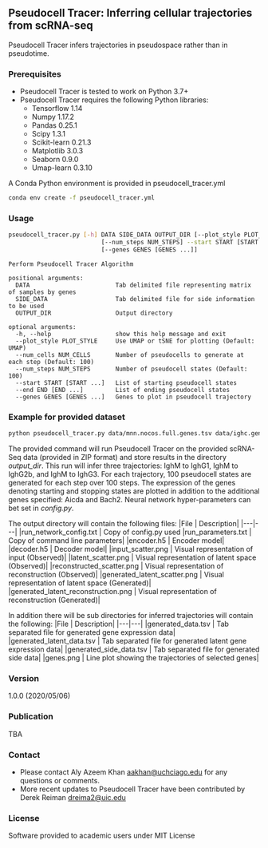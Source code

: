## Pseudocell Tracer: Inferring cellular trajectories from scRNA-seq
Pseudocell Tracer infers trajectories in pseudospace rather than in pseudotime.

### Prerequisites
* Pseudocell Tracer is tested to work on Python 3.7+
* Pseudocell Tracer requires the following Python libraries:
  - Tensorflow 1.14
  - Numpy 1.17.2
  - Pandas 0.25.1
  - Scipy 1.3.1
  - Scikit-learn 0.21.3
  - Matplotlib 3.0.3
  - Seaborn 0.9.0
  - Umap-learn 0.3.10

A Conda Python environment is provided in pseudocell_tracer.yml

```bash
conda env create -f pseudocell_tracer.yml
```

### Usage

```bash
pseudocell_tracer.py [-h] DATA SIDE_DATA OUTPUT_DIR [--plot_style PLOT_STYLE] [--num_cells NUM_CELLS] 
                          [--num_steps NUM_STEPS] --start START [START ...] --end END [END ...] 
                          [--genes GENES [GENES ...]]
```

```
Perform Pseudocell Tracer Algorithm

positional arguments:
  DATA                        Tab delimited file representing matrix of samples by genes
  SIDE_DATA                   Tab delimited file for side information to be used
  OUTPUT_DIR                  Output directory

optional arguments:
  -h, --help                  show this help message and exit
  --plot_style PLOT_STYLE     Use UMAP or tSNE for plotting (Default: UMAP)
  --num_cells NUM_CELLS       Number of pseudocells to generate at each step (Default: 100)
  --num_steps NUM_STEPS       Number of pseudocell states (Default: 100)
  --start START [START ...]   List of starting pseudocell states
  --end END [END ...]         List of ending pseudocell states
  --genes GENES [GENES ...]   Genes to plot in pseudocell trajectory
```

### Example for provided dataset

```bash
python pseudocell_tracer.py data/mnn.nocos.full.genes.tsv data/ighc.genes.relative.tsv output_dir --start Ighm --end Ighg1 Ighg2b Ighg3 --genes Aicda Bach2
```

The provided command will run Pseudocell Tracer on the provided scRNA-Seq data (provided in ZIP format) and store results in the directory _output_dir_. This run will infer three trajectories: IghM to IghG1, IghM to IghG2b, and IghM to IghG3. For each trajectory, 100 pseudocell states are generated for each step over 100 steps. The expression of the genes denoting starting and stopping states are plotted in addition to the additional genes specified: Aicda and Bach2. Neural network hyper-parameters can bet set in _config.py_.

The output directory will contain the following files:
|File | Description|
|---|---|
|run_network_config.txt | Copy of config.py used
|run_parameters.txt | Copy of command line parameters|
|encoder.h5 | Encoder model|
|decoder.h5 | Decoder model|
|input_scatter.png | Visual representation of input (Observed)|
|latent_scatter.png | Visual representation of latent space (Observed)|
|reconstructed_scatter.png | Visual representation of reconstruction (Observed)|
|generated_latent_scatter.png | Visual representation of latent space (Generated)|
|generated_latent_reconstruction.png | Visual representation of reconstruction (Generated)|

In addition there will be sub directories for inferred trajectories will contain the following:
|File | Description|
|---|---|
|generated_data.tsv | Tab separated file for generated gene expression data|
|generated_latent_data.tsv | Tab separated file for generated latent gene expression data|
|generated_side_data.tsv | Tab separated file for generated side data|
|genes.png | Line plot showing the trajectories of selected genes|

### Version
1.0.0 (2020/05/06)

### Publication
TBA

### Contact
* Please contact Aly Azeem Khan <aakhan@uchciago.edu> for any questions or comments.
* More recent updates to Pseudocell Tracer have been contributed by Derek Reiman <dreima2@uic.edu>

### License
Software provided to academic users under MIT License
